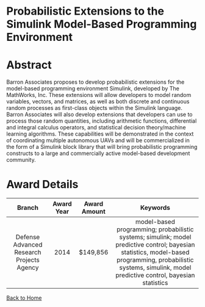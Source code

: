 
Probabilistic Extensions to the Simulink Model-Based Programming Environment
============================================================================

# Abstract


Barron Associates proposes to develop probabilistic extensions for the model-based programming environment Simulink, developed by The MathWorks, Inc. These extensions will allow developers to model random variables, vectors, and matrices, as well as both discrete and continuous random processes as first-class objects within the Simulink language. Barron Associates will also develop extensions that developers can use to process those random quantities, including arithmetic functions, differential and integral calculus operators, and statistical decision theory/machine learning algorithms. These capabilities will be demonstrated in the context of coordinating multiple autonomous UAVs and will be commercialized in the form of a Simulink block library that will bring probabilistic programming constructs to a large and commercially active model-based development community.  

# Award Details

|Branch|Award Year|Award Amount|Keywords|
| :---: | :---: | :---: | :---: |
|Defense Advanced Research Projects Agency|2014|$149,856|model-based programming; probabilistic systems; simulink; model predictive control; bayesian statistics, model-based programming, probabilistic systems, simulink, model predictive control, bayesian statistics|
  
  


[Back to Home](https://github.com/chrischow/dod_sbir_awards/Reports/CC/#1180)